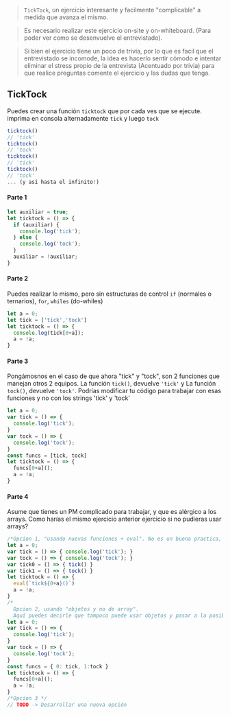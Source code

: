 > `TickTock`, un ejercicio interesante y facilmente "complicable" a medida que avanza el mismo.

> Es necesario realizar este ejercicio on-site y on-whiteboard. (Para poder ver como se desenvuelve el entrevistado).

> Si bien el ejercicio tiene un poco de trivia, por lo que es facil que el entrevistado se incomode, la idea es hacerlo sentir cómodo e intentar eliminar el stress propio de la entrevista (Acentuado por trivia) para que realice preguntas comente el ejercicio y las dudas que tenga.



## TickTock
Puedes crear una función `ticktock` que por cada ves que se ejecute. imprima en consola alternadamente `tick` y luego `tock`

```javascript
ticktock()
// 'tick'
ticktock()
// 'tock'
ticktock()
// 'tick'
ticktock()
// 'tock'
... (y así hasta el infinito!)

```

#### Parte 1
```javascript
let auxiliar = true;
let ticktock = () => {
  if (auxiliar) {
    console.log('tick');
  } else {
    console.log('tock');
  }
  auxiliar = !auxiliar;
}
```

#### Parte 2
Puedes realizar lo mismo, pero sin estructuras de control `if` (normales o ternarios),  `for`, `whiles` (do-whiles)
```javascript
let a = 0;
let tick = ['tick','tock']
let ticktock = () => {
  console.log(tick[0+a]);
  a = !a;
}
```

#### Parte 3
Pongámosnos en el caso de que ahora "tick" y "tock", son 2 funciones que manejan otros 2 equipos.
La función `tick()`, devuelve `'tick'` y La función `tock()`, devuelve `'tock'`.
Podrías modificar tu código para trabajar con esas funciones y no con los strings 'tick' y 'tock'
```javascript
let a = 0;
var tick = () => {
  console.log('tick');
}
var tock = () => {
  console.log('tock');
}
const funcs = [tick, tock]
let ticktock = () => {
  funcs[0+a]();
  a = !a;
}
```

#### Parte 4
Asume que tienes un PM complicado para trabajar, y que es alérgico a los arrays.
Como harías el mismo ejercicio anterior ejercicio si no pudieras usar arrays?

```javascript
/*Opcion 1, "usando nuevas funciones + eval". No es un buena practica, pero soluciona el problema*/
let a = 0;
var tick = () => { console.log('tick'); }
var tock = () => { console.log('tock'); }
var tick0 = () => { tick() }
var tick1 = () => { tock() }
let ticktock = () => {
  eval(`tick${0+a}()`)
  a = !a;
}
/*
  Opcion 2, usando "objetos y no de array".
  Aquí puedes decirle que tampoco puede usar objetos y pasar a la posible 'Opcion   3'*/
let a = 0;
var tick = () => {
  console.log('tick');
}
var tock = () => {
  console.log('tock');
}
const funcs = { 0: tick, 1:tock }
let ticktock = () => {
  funcs[0+a]();
  a = !a;
}
/*Opcion 3 */
// TODO -> Desarrollar una nueva opción
```
